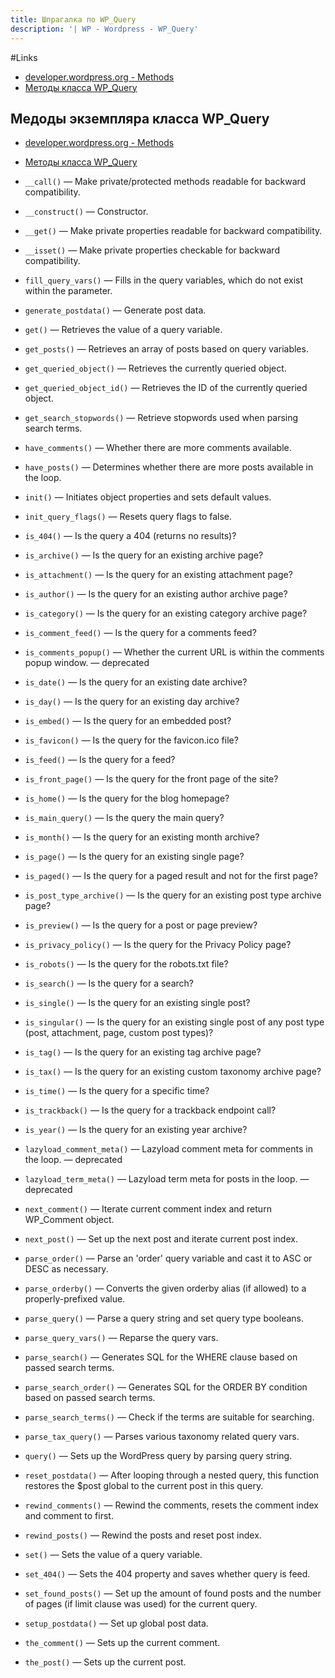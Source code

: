 ```yaml
---
title: Шпрагалка по WP_Query
description: '| WP - Wordpress - WP_Query'
---
```


#Links
- [developer.wordpress.org - Methods](https://developer.wordpress.org/reference/classes/wp_query)
- [Методы класса WP_Query](https://www.internet-technologies.ru/articles/izuchaem-wp-query-svoystva-i-metody.html)

## Медоды экземпляра класса WP_Query

- [developer.wordpress.org - Methods](https://developer.wordpress.org/reference/classes/wp_query/#methods)
- [Методы класса WP_Query](https://www.internet-technologies.ru/articles/izuchaem-wp-query-svoystva-i-metody.html#header-10062-14)

- `__call()` — Make private/protected methods readable for backward compatibility.
- `__construct()` — Constructor.
- `__get()` — Make private properties readable for backward compatibility.
- `__isset()` — Make private properties checkable for backward compatibility.
- `fill_query_vars()` — Fills in the query variables, which do not exist within the parameter.
- `generate_postdata()` — Generate post data.
- `get()` — Retrieves the value of a query variable.
- `get_posts()` — Retrieves an array of posts based on query variables.
- `get_queried_object()` — Retrieves the currently queried object.
- `get_queried_object_id()` — Retrieves the ID of the currently queried object.
- `get_search_stopwords()` — Retrieve stopwords used when parsing search terms.
- `have_comments()` — Whether there are more comments available.
- `have_posts()` — Determines whether there are more posts available in the loop.
- `init()` — Initiates object properties and sets default values.
- `init_query_flags()` — Resets query flags to false.
- `is_404()` — Is the query a 404 (returns no results)?
- `is_archive()` — Is the query for an existing archive page?
- `is_attachment()` — Is the query for an existing attachment page?
- `is_author()` — Is the query for an existing author archive page?
- `is_category()` — Is the query for an existing category archive page?
- `is_comment_feed()` — Is the query for a comments feed?
- `is_comments_popup()` — Whether the current URL is within the comments popup window. — deprecated
- `is_date()` — Is the query for an existing date archive?
- `is_day()` — Is the query for an existing day archive?
- `is_embed()` — Is the query for an embedded post?
- `is_favicon()` — Is the query for the favicon.ico file?
- `is_feed()` — Is the query for a feed?
- `is_front_page()` — Is the query for the front page of the site?
- `is_home()` — Is the query for the blog homepage?
- `is_main_query()` — Is the query the main query?
- `is_month()` — Is the query for an existing month archive?
- `is_page()` — Is the query for an existing single page?
- `is_paged()` — Is the query for a paged result and not for the first page?
- `is_post_type_archive()` — Is the query for an existing post type archive page?
- `is_preview()` — Is the query for a post or page preview?
- `is_privacy_policy()` — Is the query for the Privacy Policy page?
- `is_robots()` — Is the query for the robots.txt file?
- `is_search()` — Is the query for a search?
- `is_single()` — Is the query for an existing single post?
- `is_singular()` — Is the query for an existing single post of any post type (post, attachment, page, custom post types)?
- `is_tag()` — Is the query for an existing tag archive page?
- `is_tax()` — Is the query for an existing custom taxonomy archive page?
- `is_time()` — Is the query for a specific time?
- `is_trackback()` — Is the query for a trackback endpoint call?
- `is_year()` — Is the query for an existing year archive?
- `lazyload_comment_meta()` — Lazyload comment meta for comments in the loop. — deprecated
- `lazyload_term_meta()` — Lazyload term meta for posts in the loop. — deprecated
- `next_comment()` — Iterate current comment index and return WP_Comment object.
- `next_post()` — Set up the next post and iterate current post index.
- `parse_order()` — Parse an 'order' query variable and cast it to ASC or DESC as necessary.
- `parse_orderby()` — Converts the given orderby alias (if allowed) to a properly-prefixed value.
- `parse_query()` — Parse a query string and set query type booleans.
- `parse_query_vars()` — Reparse the query vars.
- `parse_search()` — Generates SQL for the WHERE clause based on passed search terms.
- `parse_search_order()` — Generates SQL for the ORDER BY condition based on passed search terms.
- `parse_search_terms()` — Check if the terms are suitable for searching.
- `parse_tax_query()` — Parses various taxonomy related query vars.
- `query()` — Sets up the WordPress query by parsing query string.
- `reset_postdata()` — After looping through a nested query, this function restores the $post global to the current post in this query.
- `rewind_comments()` — Rewind the comments, resets the comment index and comment to first.
- `rewind_posts()` — Rewind the posts and reset post index.
- `set()` — Sets the value of a query variable.
- `set_404()` — Sets the 404 property and saves whether query is feed.
- `set_found_posts()` — Set up the amount of found posts and the number of pages (if limit clause was used) for the current query.
- `setup_postdata()` — Set up global post data.
- `the_comment()` — Sets up the current comment.
- `the_post()` — Sets up the current post.

